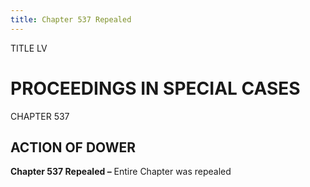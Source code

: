 ```yaml
---
title: Chapter 537 Repealed
---
```


TITLE LV
                                             
PROCEEDINGS IN SPECIAL CASES
============================

CHAPTER 537
                                             
ACTION OF DOWER
---------------

**Chapter 537 Repealed –** Entire Chapter was repealed
